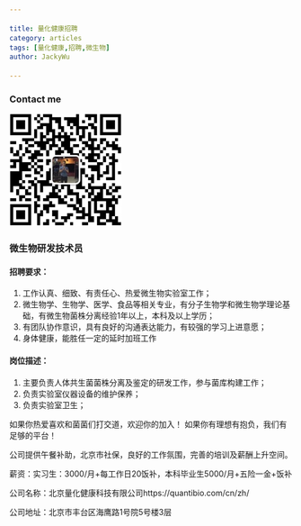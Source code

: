 ```yaml
---

title: 量化健康招聘
category: articles
tags: [量化健康,招聘,微生物]
author: JackyWu

---
```


### Contact me

![](/assets/images/weixin-pic-jackywu.jpg)

### 微生物研发技术员

#### 招聘要求：

1. 工作认真、细致、有责任心、热爱微生物实验室工作；
2. 微生物学、生物学、医学、食品等相关专业，有分子生物学和微生物学理论基础，有微生物菌株分离经验1年以上，本科及以上学历；
3. 有团队协作意识，具有良好的沟通表达能力，有较强的学习上进意愿；
4. 身体健康，能胜任一定的延时加班工作

#### 岗位描述：

1. 主要负责人体共生菌菌株分离及鉴定的研发工作，参与菌库构建工作；
2. 负责实验室仪器设备的维护保养；
3. 负责实验室卫生；

如果你热爱喜欢和菌菌们打交道，欢迎你的加入！ 如果你有理想有抱负，我们有足够的平台！
 
公司提供午餐补助，北京市社保，良好的工作氛围，完善的培训及薪酬上升空间。
 
薪资：实习生：3000/月+每工作日20饭补，本科毕业生5000/月+五险一金+饭补

公司名称：北京量化健康科技有限公司https://quantibio.com/cn/zh/

公司地址：北京市丰台区海鹰路1号院5号楼3层
